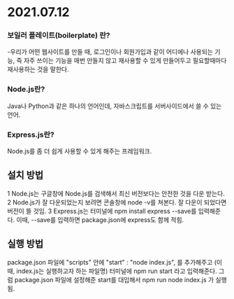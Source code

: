 # 2021.07.12

### 보일러 플레이트(boilerplate) 란?

-우리가 어떤 웹사이트를 만들 때, 로그인이나 회원가입과 같이 어디에나 사용되는 기능, 즉 자주 쓰이는 기능을 매번 만들지 않고 재사용할 수 있게 만들어두고 필요할때마다 재사용하는 것을 말한다.

### Node.js란?
Java나 Python과 같은 하나의 언어인데, 자바스크립트를 서버사이드에서 쓸 수 있는 언어.

### Express.js란?
Node.js를 좀 더 쉽게 사용할 수 있게 해주는 프레임워크.

## 설치 방법
1 Node.js는 구글창에 Node.js를 검색해서 최신 버전보다는 안전한 것을 다운 받는다. 
2 Node.js가 잘 다운되었는지 보려면 콘솔창에 node -v를 쳐본다. 잘 다운이 되었다면 버전이 뜰 것임.
3 Express.js는 터미널에 npm install express --save를 입력해준다. 이때, --save를 입력하면 package.json에 express도 함께 적힘.

## 실행 방법
package.json 파일에 "scripts" 안에 "start" : "node index.js", 를 추가해주고 (이때, index.js는 실행하고자 하는 파일명) 터미널에 npm run start 라고 입력해준다. 
그럼 package.json 파일에 설정해준 start를 대입해서 npm run node index.js 가 실행됨.